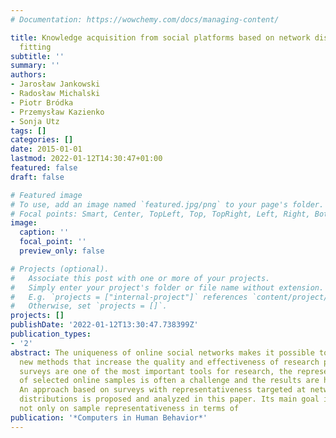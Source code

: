 ```yaml
---
# Documentation: https://wowchemy.com/docs/managing-content/

title: Knowledge acquisition from social platforms based on network distributions
  fitting
subtitle: ''
summary: ''
authors:
- Jarosław Jankowski
- Radosław Michalski
- Piotr Bródka
- Przemysław Kazienko
- Sonja Utz
tags: []
categories: []
date: 2015-01-01
lastmod: 2022-01-12T14:30:47+01:00
featured: false
draft: false

# Featured image
# To use, add an image named `featured.jpg/png` to your page's folder.
# Focal points: Smart, Center, TopLeft, Top, TopRight, Left, Right, BottomLeft, Bottom, BottomRight.
image:
  caption: ''
  focal_point: ''
  preview_only: false

# Projects (optional).
#   Associate this post with one or more of your projects.
#   Simply enter your project's folder or file name without extension.
#   E.g. `projects = ["internal-project"]` references `content/project/deep-learning/index.md`.
#   Otherwise, set `projects = []`.
projects: []
publishDate: '2022-01-12T13:30:47.738399Z'
publication_types:
- '2'
abstract: The uniqueness of online social networks makes it possible to implement
  new methods that increase the quality and effectiveness of research processes. While
  surveys are one of the most important tools for research, the representativeness
  of selected online samples is often a challenge and the results are hardly generalizable.
  An approach based on surveys with representativeness targeted at network measure
  distributions is proposed and analyzed in this paper. Its main goal is to focus
  not only on sample representativeness in terms of
publication: '*Computers in Human Behavior*'
---
```

